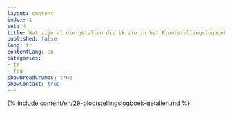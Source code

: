 ```yaml
---
layout: content
index: 1
set: 4
title: Wat zijn al die getallen die ik zie in het Blootstellingslogboek op mijn telefoon? 
published: false
lang: tr
contentLang: en
categories:
- tr
- faq
showBreadCrumbs: true
showContact: true
---
```

{% include content/en/29-blootstellingslogboek-getallen.md %}
